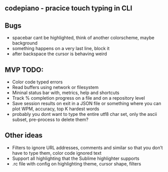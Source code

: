 ## codepiano - pracice touch typing in CLI


## Bugs
- spacebar cant be highlighted, think of another colorscheme, maybe background
- something happens on a very last line, block it
- after backspace the cursor is behaving weird

## MVP TODO:
- Color code typed errors
- Read buffers using network or filesystem
- Mininal status bar with, metrics, help and shortcuts
- Track % completion progress on a file and on a repository level
- Save session results on exit in a JSON file or something where you can plot WPM, accuracy, top K hardest words
- probably you dont want to type the entire utf8 char set, only the ascii subset, pre-process to delete them?

## Other ideas
- Filters to ignore URL addresses, comments and similar so that you don’t have to type them, color code ignored text
- Support all highlighting that the Sublime highlighter supports
- .rc file with config on highlighting theme, cursor shape, filters